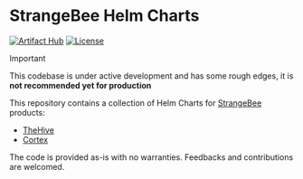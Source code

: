 # StrangeBee Helm Charts

[![Artifact Hub](https://img.shields.io/endpoint?url=https://artifacthub.io/badge/repository/strangebee-helm)](https://artifacthub.io/packages/search?repo=strangebee-helm) [![License](https://img.shields.io/badge/License-AGPL--3.0-blue.svg)](https://opensource.org/license/agpl-v3)

> [!IMPORTANT]
> This codebase is under active development and has some rough edges, it is **not recommended yet for production**

This repository contains a collection of Helm Charts for [StrangeBee](https://strangebee.com/) products:
- [TheHive](./thehive-charts/thehive/)
- [Cortex](./cortex-charts/cortex/)

The code is provided as-is with no warranties. Feedbacks and contributions are welcomed.
